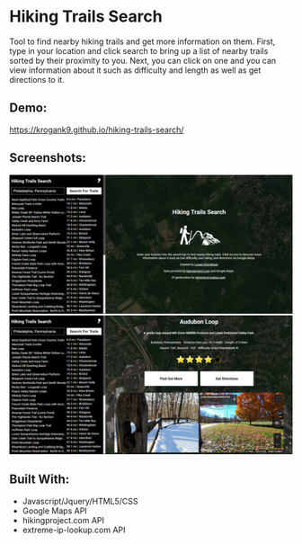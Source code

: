 # Hiking Trails Search

Tool to find nearby hiking trails and get more information on them. First, type in your location and click search to bring up a list of nearby trails sorted by their proximity to you. Next, you can click on one and you can view information about it such as difficulty and length as well as get directions to it.

## Demo:

https://krogank9.github.io/hiking-trails-search/

## Screenshots:

![recommendations](screenshots/landing.png)
![recommendations](screenshots/park.png)

## Built With:

* Javascript/Jquery/HTML5/CSS
* Google Maps API
* hikingproject.com API
* extreme-ip-lookup.com API

